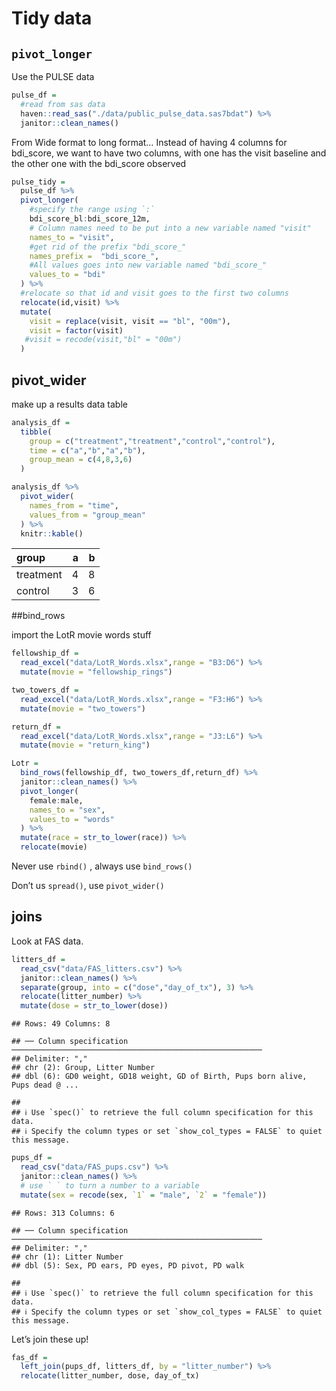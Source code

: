 Tidy data
================

## `pivot_longer`

Use the PULSE data

``` r
pulse_df = 
  #read from sas data
  haven::read_sas("./data/public_pulse_data.sas7bdat") %>% 
  janitor::clean_names()
```

From Wide format to long format… Instead of having 4 columns for
bdi\_score, we want to have two columns, with one has the visit baseline
and the other one with the bdi\_score observed

``` r
pulse_tidy = 
  pulse_df %>% 
  pivot_longer(
    #specify the range using `:`
    bdi_score_bl:bdi_score_12m,
    # Column names need to be put into a new variable named "visit"
    names_to = "visit",
    #get rid of the prefix "bdi_score_"
    names_prefix =  "bdi_score_",
    #All values goes into new variable named "bdi_score_"
    values_to = "bdi"
  ) %>% 
  #relocate so that id and visit goes to the first two columns
  relocate(id,visit) %>% 
  mutate(
    visit = replace(visit, visit == "bl", "00m"),
    visit = factor(visit)
   #visit = recode(visit,"bl" = "00m")
  )
```

## pivot\_wider

make up a results data table

``` r
analysis_df = 
  tibble(
    group = c("treatment","treatment","control","control"),
    time = c("a","b","a","b"),
    group_mean = c(4,8,3,6)
  )

analysis_df %>% 
  pivot_wider(
    names_from = "time",
    values_from = "group_mean"
  ) %>% 
  knitr::kable()
```

| group     |   a |   b |
|:----------|----:|----:|
| treatment |   4 |   8 |
| control   |   3 |   6 |

\#\#bind\_rows

import the LotR movie words stuff

``` r
fellowship_df = 
  read_excel("data/LotR_Words.xlsx",range = "B3:D6") %>% 
  mutate(movie = "fellowship_rings")

two_towers_df = 
  read_excel("data/LotR_Words.xlsx",range = "F3:H6") %>% 
  mutate(movie = "two_towers")

return_df = 
  read_excel("data/LotR_Words.xlsx",range = "J3:L6") %>% 
  mutate(movie = "return_king")

Lotr = 
  bind_rows(fellowship_df, two_towers_df,return_df) %>% 
  janitor::clean_names() %>% 
  pivot_longer(
    female:male,
    names_to = "sex",
    values_to = "words"
  ) %>% 
  mutate(race = str_to_lower(race)) %>% 
  relocate(movie)
```

Never use `rbind()` , always use `bind_rows()`

Don’t us `spread()`, use `pivot_wider()`

## joins

Look at FAS data.

``` r
litters_df = 
  read_csv("data/FAS_litters.csv") %>% 
  janitor::clean_names() %>% 
  separate(group, into = c("dose","day_of_tx"), 3) %>% 
  relocate(litter_number) %>% 
  mutate(dose = str_to_lower(dose))
```

    ## Rows: 49 Columns: 8

    ## ── Column specification ────────────────────────────────────────────────────────
    ## Delimiter: ","
    ## chr (2): Group, Litter Number
    ## dbl (6): GD0 weight, GD18 weight, GD of Birth, Pups born alive, Pups dead @ ...

    ## 
    ## ℹ Use `spec()` to retrieve the full column specification for this data.
    ## ℹ Specify the column types or set `show_col_types = FALSE` to quiet this message.

``` r
pups_df = 
  read_csv("data/FAS_pups.csv") %>% 
  janitor::clean_names() %>% 
  # use ` ` to turn a number to a variable
  mutate(sex = recode(sex, `1` = "male", `2` = "female"))
```

    ## Rows: 313 Columns: 6

    ## ── Column specification ────────────────────────────────────────────────────────
    ## Delimiter: ","
    ## chr (1): Litter Number
    ## dbl (5): Sex, PD ears, PD eyes, PD pivot, PD walk

    ## 
    ## ℹ Use `spec()` to retrieve the full column specification for this data.
    ## ℹ Specify the column types or set `show_col_types = FALSE` to quiet this message.

Let’s join these up!

``` r
fas_df =
  left_join(pups_df, litters_df, by = "litter_number") %>% 
  relocate(litter_number, dose, day_of_tx)
```
